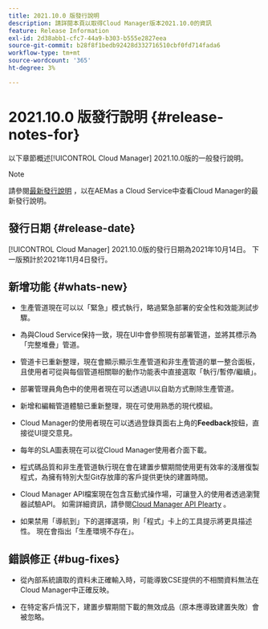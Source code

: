 ```yaml
---
title: 2021.10.0 版發行說明
description: 請詳閱本頁以取得Cloud Manager版本2021.10.0的資訊
feature: Release Information
exl-id: 2d38abb1-cfc7-44a9-b303-b555e2827eea
source-git-commit: b28f8f1bedb92428d332716510cbf0fd714fada6
workflow-type: tm+mt
source-wordcount: '365'
ht-degree: 3%

---
```


# 2021.10.0 版發行說明 {#release-notes-for}

以下章節概述[!UICONTROL Cloud Manager] 2021.10.0版的一般發行說明。

>[!NOTE]
>請參閱[最新發行說明](https://experienceleague.adobe.com/docs/experience-manager-cloud-service/onboarding/getting-access/release-notes-cloud-manager/release-notes-cm-current.html?lang=en#getting-access) ，以在AEMas a Cloud Service中查看Cloud Manager的最新發行說明。

## 發行日期 {#release-date}

[!UICONTROL Cloud Manager] 2021.10.0版的發行日期為2021年10月14日。
下一版預計於2021年11月4日發行。

## 新增功能 {#whats-new}

* 生產管道現在可以以「緊急」模式執行，略過緊急部署的安全性和效能測試步驟。

* 為與Cloud Service保持一致，現在UI中會參照現有部署管道，並將其標示為「完整堆疊」管道。

* 管道卡已重新整理，現在會顯示顯示生產管道和非生產管道的單一整合面板，且使用者可從與每個管道相關聯的動作功能表中直接選取「執行/暫停/繼續」。

* 部署管理員角色中的使用者現在可以透過UI以自助方式刪除生產管道。

* 新增和編輯管道體驗已重新整理，現在可使用熟悉的現代模組。

* Cloud Manager的使用者現在可以透過登錄頁面右上角的&#x200B;**Feedback**&#x200B;按鈕，直接從UI提交意見。

* 每年的SLA圖表現在可以從Cloud Manager使用者介面下載。

* 程式碼品質和非生產管道執行現在會在建置步驟期間使用更有效率的淺層復製程式，為擁有特別大型Git存放庫的客戶提供更快的建置時間。

* Cloud Manager API檔案現在包含互動式操作場，可讓登入的使用者透過瀏覽器試驗API。 如需詳細資訊，請參閱[Cloud Manager API Plearty](https://www.adobe.io/experience-cloud/cloud-manager/reference/playground/) 。

* 如果禁用「導航到」下的選擇選項，則「程式」卡上的工具提示將更具描述性。 現在會指出「生產環境不存在」。


## 錯誤修正 {#bug-fixes}

* 從內部系統讀取的資料未正確輸入時，可能導致CSE提供的不相關資料無法在Cloud Manager中正確反映。

* 在特定客戶情況下，建置步驟期間下載的無效成品（原本應導致建置失敗）會被忽略。

